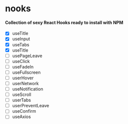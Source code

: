 # nooks

#### Collection of sexy React Hooks ready to install with NPM

- [x] useTitle 
- [x] useInput 
- [x] useTabs 
- [x] useTitle 
- [ ] usePageLeave 
- [ ] useClick
- [ ] useFadeIn 
- [ ] useFullscreen
- [ ] userHover
- [ ] userNetwork
- [ ] useNotification
- [ ] useScroll
- [ ] userTabs
- [ ] userPreventLeave 
- [ ] useConfirm
- [ ] useAxios
